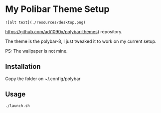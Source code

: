 # My Polibar Theme Setup

```
![alt text](./resources/desktop.png)
```

https://github.com/adi1090x/polybar-themes) repository.

The theme is the polybar-8, I just tweaked it to work on my current setup.

PS: The wallpaper is not mine.

## Installation

Copy the folder on ~/.config/polybar

## Usage

```bash
./launch.sh
```